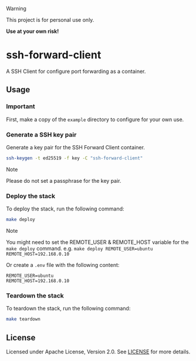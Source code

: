 > [!WARNING]
> This project is for personal use only.
>
> **Use at your own risk!**

# ssh-forward-client
A SSH Client for configure port forwarding as a container.

## Usage

### Important

First, make a copy of the `example` directory to configure for your own use.

### Generate a SSH key pair
Generate a key pair for the SSH Forward Client container.

```sh
ssh-keygen -t ed25519 -f key -C "ssh-forward-client"
```

> [!NOTE]
> Please do not set a passphrase for the key pair.

### Deploy the stack
To deploy the stack, run the following command:

```sh
make deploy
```

> [!NOTE]
> You might need to set the REMOTE_USER & REMOTE_HOST variable for the `make deploy` command.
> e.g. `make deploy REMOTE_USER=ubuntu REMOTE_HOST=192.168.0.10`
>
> Or create a `.env` file with the following content:
> ```env
> REMOTE_USER=ubuntu
> REMOTE_HOST=192.168.0.10
> ```

### Teardown the stack
To teardown the stack, run the following command:

```sh
make teardown
```

## License
Licensed under Apache License, Version 2.0. See [LICENSE](LICENSE) for more details.
